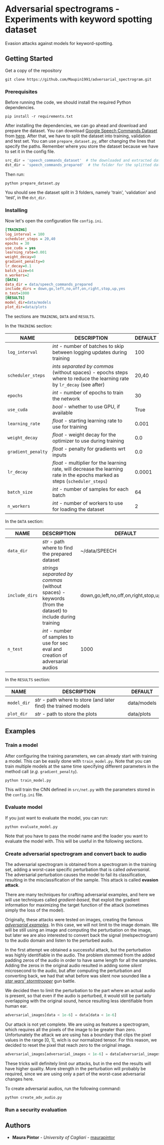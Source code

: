 # Adversarial spectrograms - Experiments with keyword spotting dataset

Evasion attacks against models for keyword-spotting.

## Getting Started

Get a copy of the repository 

```shell script
git clone https://github.com/Maupin1991/adversarial_spectrogram.git
```

### Prerequisites

Before running the code, we should install the required Python dependencies.

```shell script
pip install -r requirements.txt
```
    

After installing the dependencies, we can go ahead and download and prepare the dataset.
You can download [Google Speech Commands Dataset](https://ai.googleblog.com/2017/08/launching-speech-commands-dataset.html) 
from [here](http://download.tensorflow.org/data/speech_commands_v0.01.tar.gz). 
After that, we have to split the dataset into training, validation and test set. You can use `prepare_dataset.py`, 
after changing the lines that specify the paths. Remember where you store the dataset because we have to set it in 
the config file. 

```python
src_dir = 'speech_commands_dataset'  # the downloaded and extracted dataset
dst_dir = 'speech_commands_prepared'  # the folder for the splitted dataset
```

Then run:

```shell script
python prepare_dataset.py
```

You should see the dataset split in 3 folders, namely 'train', 'validation' and 'test', in the `dst_dir`.

### Installing

Now let's open the configuration file `config.ini`.

```ini
[TRAINING]
log_interval = 100
scheduler_steps = 20,40
epochs = 30
use_cuda = yes
learning_rate=0.001
weight_decay=0
gradient_penalty=0
lr_decay=0.1
batch_size=64
n_workers=2
[DATA]
data_dir = data/speech_commands_prepared
include_dirs = down,go,left,no,off,on,right,stop,up,yes
n_test=1000
[RESULTS]
model_dir=data/models
plot_dir=data/plots
```

The sections are `TRAINING`, `DATA` and `RESULTS`. 

In the `TRAINING` section:

|NAME|DESCRIPTION|DEFAULT|
|---|---|---|
|`log_interval`|_int_ - number of batches to skip between logging updates during training|100|
|`scheduler_steps`|_ints separated by commas_ (without spaces) - epochs steps where to reduce the learning rate by `lr_decay` (see after)|20,40|
|`epochs`|_int_ - number of epochs to train the network|30|
|`use_cuda`|_bool_ - whether to use GPU, if available|True|
|`learning_rate`|_float_ - starting learning rate to use for training|0.001|
|`weight_decay`|_float_ - weight decay for the optimizer to use during training|0.0|
|`gradient_penalty`|_float_ - penalty for gradients wrt inputs |0.0|
|`lr_decay`|_float_ - multiplier for the learning rate, will decrease the learning rate in the epochs marked as steps (`scheduler_steps`)|0.0001|
|`batch_size`|_int_ - number of samples for each batch|64|
|`n_workers`|_int_ - number of workers to use for loading the dataset|2|

In the `DATA` section:

|NAME|DESCRIPTION|DEFAULT|
|---|---|---|
|`data_dir`|_str_ - path where to find the prepared dataset|~/data/SPEECH|
|`include_dirs`|_strings separated by commas_ (without spaces) - keywords (from the dataset) to include during training|down,go,left,no,off,on,right,stop,up,yes|
|`n_test`|_int_ - number of samples to use for sec eval and creation of adversarial audios|1000|

In the `RESULTS` section:

|NAME|DESCRIPTION|DEFAULT|
|---|---|---|
|`model_dir`|_str_ - path where to store (and later find) the trained models|data/models|
|`plot_dir`|_str_ - path to store the plots|data/plots|

## Examples

### Train a model

After configuring the training parameters, we can already start with training a model. This can be easily done 
with `train_model.py`. Note that you can train multiple models at the same time specifying different parameters in 
the method call (_e.g._ `gradient_penalty`).

```shell script
python train_model.py
```

This will train the CNN defined in `src/net.py` with the parameters stored in the `config.ini` file.

### Evaluate model

If you just want to evaluate the model, you can run: 
```shell script
python evaluate_model.py
```

Note that you have to pass the model name and the loader you want to evaluate the model with. This will be useful 
in the following sections.

### Create adversarial spectrogram and convert back to audio

The adversarial spectrogram is obtained from a spectrogram in the training set, adding a 
worst-case specific perturbation that is called _adversarial_. The adversarial perturbation causes 
the model to fail its classification, resulting in the misclassification of the sample. 
This attack is called **evasion attack**.

There are many techniques for crafting adversarial examples, and here we will use techniques 
called _gradient-based_, that exploit the gradient information for maximizing the target function 
of the attack (sometimes simply the loss of the model). 

Originally, these attacks were tested on images, creating the famous [*adversarial examples*](TODO). 
In this case, we will not limit to the image domain. We will be still using an image and 
computing the perturbation on the image, but later we are also interested to convert back 
the signal (melspectrogram) to the audio domain and listen to the perturbed audio.

In the first attempt we obtained a successful attack, but the perturbation was highly 
identifiable in the audio. The problem stemmed from the added padding zeros of the audio in order 
to have same length for all the samples. Adding the zeros in the original audio resulted 
in adding some _silent_ microsecond to the audio, but after computing the perturbation and 
converting back, we had that what before was silent now sounded like a [_star wars' stormtrooper_](TODO) gun battle.

We decided then to limit the perturbation to the part where an actual audio is present, so that 
even if the audio is perturbed, it would still be partially overlapping with the original 
sound, hence resulting less identifiable from human ear.

```python
adversarial_images[data < 1e-6] = data[data < 1e-6]
```

Our attack is not yet complete. We are using as features a spectrogram, which requires all 
the pixels of the image to be greater than zero. Unfortunately the attack we are using has a 
boundary that clips the pixel values in the range [0, 1], wich is our normalized tensor. For this 
reason, we decided to reset the pixel that reach zero to the original image.

```python
adversarial_images[adversarial_images < 1e-6] = data[adversarial_images < 1e-6]
```

These tricks will definitely limit our attacks, but in the end the results will have higher quality.
More strength in the perturbation will probably be required, since we are using only a part of the 
worst-case adversarial changes here.

To create adversarial audios, run the following command:

```shell script
python create_adv_audio.py
```



### Run a security evaluation



## Authors

* **Maura Pintor** - *University of Cagliari* - [maurapintor](https://maurapintor.github.io/)
